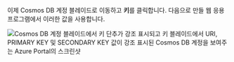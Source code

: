   이제 Cosmos DB 계정 블레이드로 이동하고 **키**를 클릭합니다. 다음으로 만들 웹 응용 프로그램에서 이러한 값을 사용합니다.

![Cosmos DB 계정 블레이드에서 키 단추가 강조 표시되고 키 블레이드에서 URI, PRIMARY KEY 및 SECONDARY KEY 값이 강조 표시된 Cosmos DB 계정을 보여주는 Azure Portal의 스크린샷](./media/cosmos-db-keys/keys.png)

